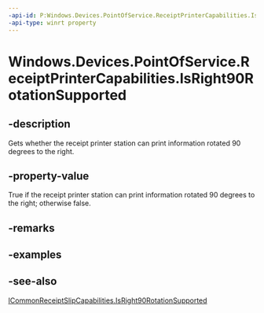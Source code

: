 ```yaml
---
-api-id: P:Windows.Devices.PointOfService.ReceiptPrinterCapabilities.IsRight90RotationSupported
-api-type: winrt property
---
```


<!-- Property syntax
public bool IsRight90RotationSupported { get; }
-->

# Windows.Devices.PointOfService.ReceiptPrinterCapabilities.IsRight90RotationSupported

## -description
Gets whether the receipt printer station can print information rotated 90 degrees to the right.

## -property-value
True if the receipt printer station can print information rotated 90 degrees to the right; otherwise false.

## -remarks

## -examples

## -see-also
[ICommonReceiptSlipCapabilities.IsRight90RotationSupported](icommonreceiptslipcapabilities_isright90rotationsupported.md)